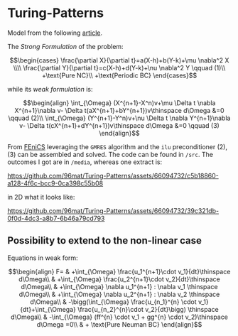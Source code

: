 # Turing-Patterns
Model from the following [article](https://royalsocietypublishing.org/doi/10.1098/rstb.1952.0012).

The _Strong Formulation_ of the problem:

$$\begin{cases}
\frac{\partial X}{\partial t}=a(X-h)+b(Y-k)+\mu \nabla^2 X \\\\
\frac{\partial Y}{\partial t}=c(X-h)+d(Y-k)+\nu \nabla^2 Y \qquad (1)\\
+\text{Pure NC}\\
+\text{Periodic BC}
\end{cases}$$

while its _weak formulation_ is:
```math
\begin{align}
\int_{\Omega} (X^{n+1}-X^n)v+\mu \Delta t \nabla X^{n+1}\nabla v- \Delta t(aX^{n+1}+bY^{n+1})v\thinspace d\Omega &=0 \qquad (2)\\
\int_{\Omega} (Y^{n+1}-Y^n)v+\nu \Delta t \nabla Y^{n+1}\nabla v- \Delta t(cX^{n+1}+dY^{n+1})v\thinspace d\Omega &=0 \qquad (3)
\end{align}
```
From [FEniCS](https://fenicsproject.org/) leveraging the ```GMRES``` algorithm and the ```ilu``` preconditioner $(2),(3)$ can be assembled and solved. The code can be found in ```/src```. The outcomes I got are in ```/media```, whereas one extract is:




https://github.com/96mat/Turing-Patterns/assets/66094732/c5b18860-a128-4f6c-bcc9-0ca398c55b08

in 2D what it looks like:

https://github.com/96mat/Turing-Patterns/assets/66094732/39c321db-0f0d-4dc3-a8b7-6b46a79cd793

## Possibility to extend to the non-linear case
Equations in weak form:

```math
\begin{align}
F= & +\int_{\Omega} \frac{u_1^{n+1}\cdot v_1}{dt}\thinspace d\Omega\\
& +\int_{\Omega} \frac{u_2^{n+1}\cdot v_2}{dt}\thinspace d\Omega\\
& +\int_{\Omega} \nabla u_1^{n+1} : \nabla v_1 \thinspace d\Omega\\
& +\int_{\Omega} \nabla u_2^{n+1} : \nabla v_2 \thinspace d\Omega\\
& -\bigg(\int_{\Omega} \frac{u_{n_1}^{n} \cdot v_1}{dt}+\int_{\Omega} \frac{u_{n_2}^{n}\cdot v_2}{dt}\bigg) \thinspace d\Omega\\
& -\int_{\Omega} (ff^{n} \cdot v_1 + gg^{n} \cdot v_2)\thinspace d\Omega =0\\
& + \text{Pure Neuman BC}
\end{align}
```




